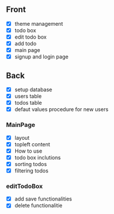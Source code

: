 
## Front 
- [x] theme management
- [x] todo box
- [x] edit todo box
- [x] add todo
- [x] main page
- [x] signup and login page

## Back
- [x] setup database
- [x] users table
- [x] todos table
- [x] defaut values procedure for new users

### MainPage
- [x] layout
- [x] topleft content
- [x] How to use
- [x] todo box inclutions 
- [x] sorting todos
- [x] filtering todos

### editTodoBox
- [x] add save functionalities
- [x] delete functionalitie